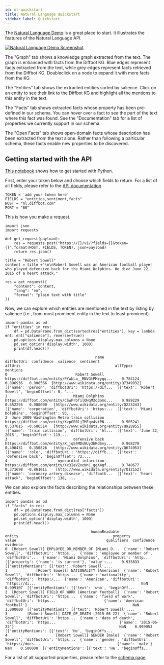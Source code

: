 ```yaml
---
id: nl-quickstart
title: Natural Language Quickstart
sidebar_label: Quickstart
---
```


The [Natural Language Demo](https://demo.nl.diffbot.com) is a great place to start. It illustrates the features of the Natural Language API. 

[![Natural Language Demo Screenshot](/img/nl-demo.png)](http://demo.nl.diffbot.com)

The "Graph" tab shows a knowledge graph extracted from the text. The graph is enhanced with facts from the Diffbot KG. Blue edges represent facts extracted from the text, while grey edges represent facts retrieved from the Diffbot KG. Doubleclick on a node to expand it with more facts from the KG.

The "Entities" tab shows the extracted entities sorted by salience. Click on an entity to see their link to the Diffbot KG and highlight all the mentions to this entity in the text.

The "Facts" tab shows extracted facts whose property has been pre-defined in our schema. You can hover over a fact to see the part of the text where this fact was found. See the "Documentation" tab for a list of properties we currently support in our schema.

The "Open Facts" tab shows open-domain facts whose description has been extracted from the text alone. Rather than following a particular schema, these facts enable new properties to be discovered.

## Getting started with the API

[This notebook](https://colab.research.google.com/drive/1gvCCbuRRiF5ISo6oaQ2uDQLX2_ySMdyl) shows how to get started with Python. 

First, enter your token below and choose which fields to return. For a list of all fields, please refer to the [API documentation](https://nl.diffbot.com/documentation/).
```
TOKEN = 'add your token here'
FIELDS = "entities,sentiment,facts"
HOST = "nl.diffbot.com"
PORT = "80"
```

This is how you make a request.
```
import json
import requests

def get_request(payload):
    res = requests.post("https://{}/v1/?fields={}&token={}".format(HOST, FIELDS, TOKEN), json=payload)
    return res.json()

title = "Robert Sowell"
content = title +"\n\nRobert Sowell was an American football player who played defensive back for the Miami Dolphins. He died June 22, 2015 of a heart attack."

res = get_request({
    "content": content,
    "lang": "en",
    "format": "plain text with title"
})

```

Now, we can explore which entities are mentioned in the text by listing by salience (i.e., from most prominent entity in the text to least prominent).
```
import pandas as pd
if "entities" in res:
    df = pd.DataFrame.from_dict(sorted(res["entities"], key = lambda ent: ent["salience"], reverse=True))
    pd.options.display.max_columns = None
    pd.set_option('display.width', 1000)
    print(df.head())
```
```plaintext
                                         name                                         diffbotUri  confidence  salience  sentiment                                    allUris                                           allTypes                                           mentions
0                               Robert Sowell  https://diffbot.com/entity/PYwbLa__MNVGtPMryqq...    0.784124  0.896936   0.008566  [http://www.wikidata.org/entity/Q7349932]  [{'name': 'person', 'diffbotUri': 'https://dif...  [{'text': 'Robert Sowell', 'beginOffset': 0, '...
1                              Miami Dolphins  https://diffbot.com/entity/CSwPrbfilOHqM2q3omo...    0.989229  0.652256   0.000000   [http://www.wikidata.org/entity/Q223243]  [{'name': 'corporation', 'diffbotUri': 'https:...  [{'text': 'Miami Dolphins', 'beginOffset': 95,...
2  June 2009 Washington Metro train collision  https://diffbot.com/entity/XzpGR0ljIMFqv4viPN-...    0.505241  0.537015  -0.606514   [http://www.wikidata.org/entity/Q928955]  [{'name': 'train collision', 'diffbotUri': 'ht...  [{'text': 'June 22, 2015', 'beginOffset': 119,...
3                              defensive back  https://diffbot.com/entity/X_jqE4MDsNUy3hKdSvy...    0.968278  0.490431   0.350826   [http://www.wikidata.org/entity/Q674953]  [{'name': 'role', 'diffbotUri': 'https://diffb...  [{'text': 'defensive back', 'beginOffset': 72,...
4                       myocardial infarction  https://diffbot.com/entity/Xx3IeVZxcNnC_ggX4gf...    0.740677  0.371698  -0.861011    [http://www.wikidata.org/entity/Q12152]  [{'name': 'coronary artery disease', 'diffbotU...  [{'text': 'heart attack', 'beginOffset': 138, ...
```

We can also explore the facts describing the relationships between these entities.
```
import pandas as pd
if "facts" in res:
    df = pd.DataFrame.from_dict(res["facts"])
    pd.options.display.max_columns = None
    pd.set_option('display.width', 1000)
    print(df.head())
```
```plaintext
                                       humanReadable                                             entity                                           property                                              value                                         qualifiers  confidence                                           evidence
0  [Robert Sowell] EMPLOYEE_OR_MEMBER_OF [Miami D...  {'name': 'Robert Sowell', 'diffbotUri': 'https...  {'name': 'employee or member of', 'diffbotUri'...  {'name': 'Miami Dolphins', 'diffbotUri': 'http...  [{'property': {'name': 'is current'}, 'value':...    0.935833  [{'entityMentions': [{'text': 'Robert Sowell',...
1             [Robert Sowell] NATIONALITY [American]  {'name': 'Robert Sowell', 'diffbotUri': 'https...  {'name': 'nationality', 'diffbotUri': 'https:/...  {'name': 'American', 'diffbotUri': 'https://di...                                                NaN    0.999107  [{'entityMentions': [{'text': 'who', 'beginOff...
2  [Robert Sowell] FIELD_OF_WORK [American football]  {'name': 'Robert Sowell', 'diffbotUri': 'https...  {'name': 'field of work', 'diffbotUri': 'https...                      {'name': 'American football'}                                                NaN    1.000000  [{'entityMentions': [{'text': 'Robert Sowell',...
3         [Robert Sowell] DATE_OF_DEATH [2015-06-22]  {'name': 'Robert Sowell', 'diffbotUri': 'https...  {'name': 'date of death', 'diffbotUri': 'https...                             {'name': '2015-06-22'}                                                NaN    0.999053  [{'entityMentions': [{'text': 'He', 'beginOffs...
4                      [Robert Sowell] GENDER [male]  {'name': 'Robert Sowell', 'diffbotUri': 'https...  {'name': 'gender', 'diffbotUri': 'https://docs...                                   {'name': 'male'}                                                NaN    0.500000  [{'entityMentions': [{'text': 'He', 'beginOffs...
```

For a list of all supported properties, please refer to the [schema page](http://relex.diffbot.com/schema/).

